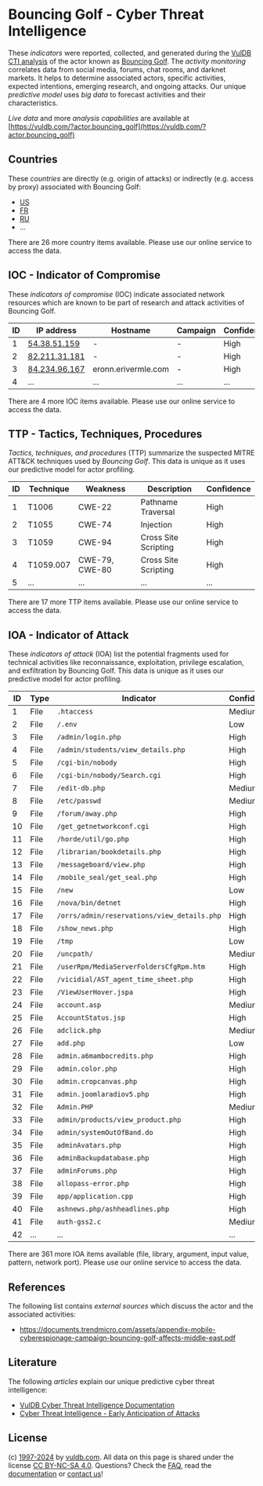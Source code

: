 # Bouncing Golf - Cyber Threat Intelligence

These _indicators_ were reported, collected, and generated during the [VulDB CTI analysis](https://vuldb.com/?kb.cti) of the actor known as [Bouncing Golf](https://vuldb.com/?actor.bouncing_golf). The _activity monitoring_ correlates data from social media, forums, chat rooms, and darknet markets. It helps to determine associated actors, specific activities, expected intentions, emerging research, and ongoing attacks. Our unique _predictive model_ uses _big data_ to forecast activities and their characteristics.

_Live data_ and more _analysis capabilities_ are available at [https://vuldb.com/?actor.bouncing_golf](https://vuldb.com/?actor.bouncing_golf)

## Countries

These _countries_ are directly (e.g. origin of attacks) or indirectly (e.g. access by proxy) associated with Bouncing Golf:

* [US](https://vuldb.com/?country.us)
* [FR](https://vuldb.com/?country.fr)
* [RU](https://vuldb.com/?country.ru)
* ...

There are 26 more country items available. Please use our online service to access the data.

## IOC - Indicator of Compromise

These _indicators of compromise_ (IOC) indicate associated network resources which are known to be part of research and attack activities of Bouncing Golf.

ID | IP address | Hostname | Campaign | Confidence
-- | ---------- | -------- | -------- | ----------
1 | [54.38.51.159](https://vuldb.com/?ip.54.38.51.159) | - | - | High
2 | [82.211.31.181](https://vuldb.com/?ip.82.211.31.181) | - | - | High
3 | [84.234.96.167](https://vuldb.com/?ip.84.234.96.167) | eronn.erivermle.com | - | High
4 | ... | ... | ... | ...

There are 4 more IOC items available. Please use our online service to access the data.

## TTP - Tactics, Techniques, Procedures

_Tactics, techniques, and procedures_ (TTP) summarize the suspected MITRE ATT&CK techniques used by _Bouncing Golf_. This data is unique as it uses our predictive model for actor profiling.

ID | Technique | Weakness | Description | Confidence
-- | --------- | -------- | ----------- | ----------
1 | T1006 | CWE-22 | Pathname Traversal | High
2 | T1055 | CWE-74 | Injection | High
3 | T1059 | CWE-94 | Cross Site Scripting | High
4 | T1059.007 | CWE-79, CWE-80 | Cross Site Scripting | High
5 | ... | ... | ... | ...

There are 17 more TTP items available. Please use our online service to access the data.

## IOA - Indicator of Attack

These _indicators of attack_ (IOA) list the potential fragments used for technical activities like reconnaissance, exploitation, privilege escalation, and exfiltration by Bouncing Golf. This data is unique as it uses our predictive model for actor profiling.

ID | Type | Indicator | Confidence
-- | ---- | --------- | ----------
1 | File | `.htaccess` | Medium
2 | File | `/.env` | Low
3 | File | `/admin/login.php` | High
4 | File | `/admin/students/view_details.php` | High
5 | File | `/cgi-bin/nobody` | High
6 | File | `/cgi-bin/nobody/Search.cgi` | High
7 | File | `/edit-db.php` | Medium
8 | File | `/etc/passwd` | Medium
9 | File | `/forum/away.php` | High
10 | File | `/get_getnetworkconf.cgi` | High
11 | File | `/horde/util/go.php` | High
12 | File | `/librarian/bookdetails.php` | High
13 | File | `/messageboard/view.php` | High
14 | File | `/mobile_seal/get_seal.php` | High
15 | File | `/new` | Low
16 | File | `/nova/bin/detnet` | High
17 | File | `/orrs/admin/reservations/view_details.php` | High
18 | File | `/show_news.php` | High
19 | File | `/tmp` | Low
20 | File | `/uncpath/` | Medium
21 | File | `/userRpm/MediaServerFoldersCfgRpm.htm` | High
22 | File | `/vicidial/AST_agent_time_sheet.php` | High
23 | File | `/ViewUserHover.jspa` | High
24 | File | `account.asp` | Medium
25 | File | `AccountStatus.jsp` | High
26 | File | `adclick.php` | Medium
27 | File | `add.php` | Low
28 | File | `admin.a6mambocredits.php` | High
29 | File | `admin.color.php` | High
30 | File | `admin.cropcanvas.php` | High
31 | File | `admin.joomlaradiov5.php` | High
32 | File | `Admin.PHP` | Medium
33 | File | `admin/products/view_product.php` | High
34 | File | `admin/systemOutOfBand.do` | High
35 | File | `adminAvatars.php` | High
36 | File | `adminBackupdatabase.php` | High
37 | File | `adminForums.php` | High
38 | File | `allopass-error.php` | High
39 | File | `app/application.cpp` | High
40 | File | `ashnews.php/ashheadlines.php` | High
41 | File | `auth-gss2.c` | Medium
42 | ... | ... | ...

There are 361 more IOA items available (file, library, argument, input value, pattern, network port). Please use our online service to access the data.

## References

The following list contains _external sources_ which discuss the actor and the associated activities:

* https://documents.trendmicro.com/assets/appendix-mobile-cyberespionage-campaign-bouncing-golf-affects-middle-east.pdf

## Literature

The following _articles_ explain our unique predictive cyber threat intelligence:

* [VulDB Cyber Threat Intelligence Documentation](https://vuldb.com/?kb.cti)
* [Cyber Threat Intelligence - Early Anticipation of Attacks](https://www.scip.ch/en/?labs.20201022)

## License

(c) [1997-2024](https://vuldb.com/?kb.changelog) by [vuldb.com](https://vuldb.com/?kb.about). All data on this page is shared under the license [CC BY-NC-SA 4.0](https://creativecommons.org/licenses/by-nc-sa/4.0/). Questions? Check the [FAQ](https://vuldb.com/?kb.faq), read the [documentation](https://vuldb.com/?kb) or [contact us](https://vuldb.com/?contact)!
